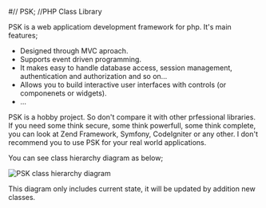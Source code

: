 #// PSK; //PHP Class Library

PSK is a web applicatiom development framework for php. It's main features;

* Designed through MVC aproach.
* Supports event driven programming.
* It makes easy to handle database access, session management, authentication and authorization and so on...
* Allows you to build interactive user interfaces with controls (or componenets or widgets).
* ...

PSK is a hobby project. So don't compare it with other prfessional libraries. If you need some think secure, some think powerfull, some think complete, you can look at Zend Framework, Symfony, CodeIgniter or any other. I don't recommend you to use PSK for your real world applications.

You can see class hierarchy diagram as below;

![PSK class hierarchy diagram](http://nkkarasu.net/files/content/20110819122109.png)

This diagram only includes current state, it will be updated by addition new classes.